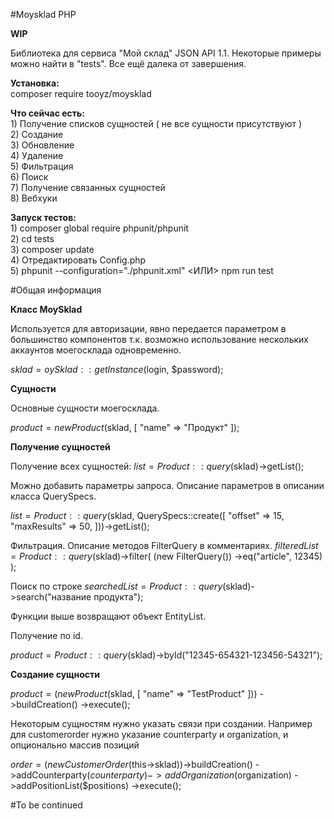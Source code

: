 #Moysklad PHP

**WIP**

Библиотека для сервиса "Мой склад" JSON API 1.1. Некоторые примеры можно найти в "tests". Все ещё далека от завершения.

**Установка:**<br />
    composer require tooyz/moysklad

**Что сейчас есть:**<br />
    1) Получение списков сущностей ( не все сущности присутствуют )<br />
    2) Создание<br />
    3) Обновление<br />
    4) Удаление<br />
    5) Фильтрация<br />
    6) Поиск<br />
    7) Получение связанных сущностей<br />
    8) Вебхуки<br />
    
**Запуск тестов:**<br />
    1) composer global require phpunit/phpunit<br />
    2) cd tests<br />
    3) composer update<br />
    4) Отредактировать Config.php <br />
    5) phpunit --configuration="./phpunit.xml" <ИЛИ> npm run test
    
#Общая информация

**Класс MoySklad**

Используется для авторизации, явно передается параметром в большинство компонентов т.к. возможно использование нескольких аккаунтов моегосклада одновременно.

$sklad = oySklad::getInstance($login, $password);

**Сущности**

Основные сущности моегосклада.

$product = new Product($sklad, [
    "name" => "Продукт"
]);

**Получение сущностей**

Получение всех сущностей:
$list = Product::query($sklad)->getList();

Можно добавить параметры запроса. Описание параметров в описании класса QuerySpecs.

$list = Product::query($sklad, QuerySpecs::create([
    "offset" => 15, 
    "maxResults" => 50,
]))->getList();

Фильтрация. Описание методов FilterQuery в комментариях.
$filteredList = Product::query($sklad)->filter(
    (new FilterQuery())
        ->eq("article", 12345)
);

Поиск по строке
$searchedList = Product::query($sklad)->search("название продукта");

Функции выше возвращают объект EntityList.

Получение по id.

$product = Product::query($sklad)->byId("12345-654321-123456-54321");

**Создание сущности**

$product = (new Product($sklad, [
                       "name" => "TestProduct"
                   ]))
                   ->buildCreation()
                   ->execute();
                   
Некоторым сущностям нужно указать связи при создании. Например для customerorder нужно указание counterparty и organization, и опционально массив позиций

$order = (new CustomerOrder($this->sklad))->buildCreation()
                     ->addCounterparty($counterparty)
                     ->addOrganization($organization)
                     ->addPositionList($positions)
                     ->execute();

#To be continued
